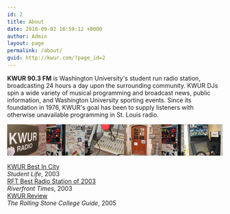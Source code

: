 ```yaml
---
id: 2
title: About
date: 2010-09-02 16:59:12 +0000
author: Admin
layout: page
permalink: /about/
guid: http://kwur.com/?page_id=2
---
```


<p>
  <strong>KWUR 90.3 FM</strong> is Washington University's student run radio station, broadcasting 24 hours a day upon the surrounding community. KWUR DJs spin a wide variety of musical programming and broadcast news, public information, and Washington University sporting events. Since its foundation in 1976, KWUR's goal has been to supply listeners with otherwise unavailable programming in St. Louis radio.
</p>
  
<p>
  <img alt="" height="73" src="/assets/img/station.jpg" width="550" />
</p>
  
<div class="container">
  <div class="row"> 
    <div class="col">
      <a href="http://www.studlife.com/archives/News/2003/09/29/KWURbestincity/" target="_blank">KWUR Best In City</a><br>
      <em>Student Life</em>, 2003
    </div>
    <div class="col-5">
      <a href="https://www.riverfronttimes.com/bestof/2003/award/best-radio-station-31233/" target="_blank">RFT Best Radio Station of 2003</a><br>
      <em>Riverfront Times</em>, 2003
    </div>
    <div class="col">
      <a href="/assets/img/rsreview.jpg">KWUR Review</a><br>
      <em>The Rolling Stone College Guide</em>, 2005
    </td>
  </div>
</div>